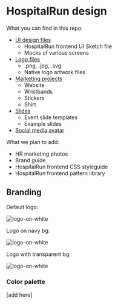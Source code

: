 # HospitalRun design

What you can find in this repo:
- [UI design files](/ui)
  - HospitalRun frontend UI Sketch file
  - Mocks of various screens
- [Logo files](/logo)
  - .png, .jpg, .svg
  - Native logo artwork files
- [Marketing projects](/marketing)
  - Website
  - Wristbands
  - Stickers
  - Shirt
- [Slides](/slides)
  - Event slide templates
  - Example slides
- [Social media avatar](/avatar)

What we plan to add:
- HR marketing photos
- Brand guide
- HospitalRun frontend CSS styleguide
- HospitalRun frontend pattern library

## Branding

Default logo:

![logo-on-white](logo/logo-on-white.png)

Logo on navy bg:

![logo-on-white](logo/logo-on-blue.png)

Logo with transparent bg:

![logo-on-white](logo/logo-on-transparent.png)

### Color palette

[add here]
